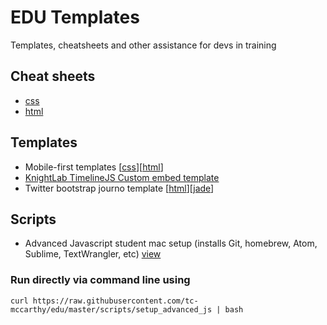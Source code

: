 # EDU Templates

Templates, cheatsheets and other assistance for devs in training

## Cheat sheets

- [css](cheatsheets/css.md)
- [html](cheatsheets/html.md)

## Templates

- Mobile-first templates [[css](templates/css/mobile-first.css)][[html](templates/html/mobile-first.html)]
- [KnightLab TimelineJS Custom embed template](templates/timelineJS)
- Twitter bootstrap journo template [[html](templates/html/bootstrap.html)][[jade](templates/jade/bootstrap.jade)]

## Scripts

- Advanced Javascript student mac setup (installs Git, homebrew, Atom, Sublime, TextWrangler, etc) [view](scripts/setup_advanced_js)

### Run directly via command line using

`curl https://raw.githubusercontent.com/tc-mccarthy/edu/master/scripts/setup_advanced_js | bash`
